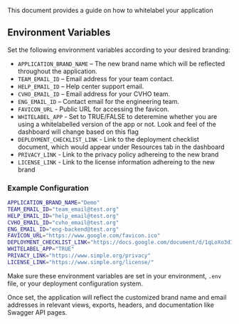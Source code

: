This document provides a guide on how to whitelabel your application

## Environment Variables

Set the following environment variables according to your desired branding:

- `APPLICATION_BRAND_NAME` – The new brand name which will be reflected throughout the application.
- `TEAM_EMAIL_ID` – Email address for your team contact.
- `HELP_EMAIL_ID` – Help center support email.
- `CVHO_EMAIL_ID` – Email address for your CVHO team.
- `ENG_EMAIL_ID` – Contact email for the engineering team.
- `FAVICON_URL` - Public URL for accessing the favicon.
- `WHITELABEL_APP` - Set to TRUE/FALSE to deteremine whether you are using a whitelabelled version of the app or not. Look and feel of the dashboard will change based on this flag
- `DEPLOYMENT_CHECKLIST_LINK` - Link to the deployment checklist document, which would appear under Resources tab in the dashboard
- `PRIVACY_LINK` - Link to the privacy policy adhereing to the new brand
- `LICENSE_LINK` - Link to the license information adhereing to the new brand

### Example Configuration

```bash
APPLICATION_BRAND_NAME="Demo"
TEAM_EMAIL_ID="team_email@test.org"
HELP_EMAIL_ID="help_email@test.org"
CVHO_EMAIL_ID="cvho_email@test.org"
ENG_EMAIL_ID="eng-backend@test.org"
FAVICON_URL="https://www.google.com/favicon.ico"
DEPLOYMENT_CHECKLIST_LINK="https://docs.google.com/document/d/1qLoXo3dIw7A2WIRqsJ5Zx77DJDYnNnfu76vm8PVobxU/edit?usp=sharing"
WHITELABEL_APP="TRUE"
PRIVACY_LINK="https://www.simple.org/privacy"
LICENSE_LINK="https://www.simple.org/license/"
```

Make sure these environment variables are set in your environment, `.env` file, or your deployment configuration system.

Once set, the application will reflect the customized brand name and email addresses in relevant views, exports, headers, and documentation like Swagger API pages.
